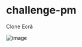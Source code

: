 # challenge-pm


Clone Ecrã


![image](https://user-images.githubusercontent.com/30242249/173496055-6c7164fa-9ed6-482c-9e77-42f407795b29.png)


